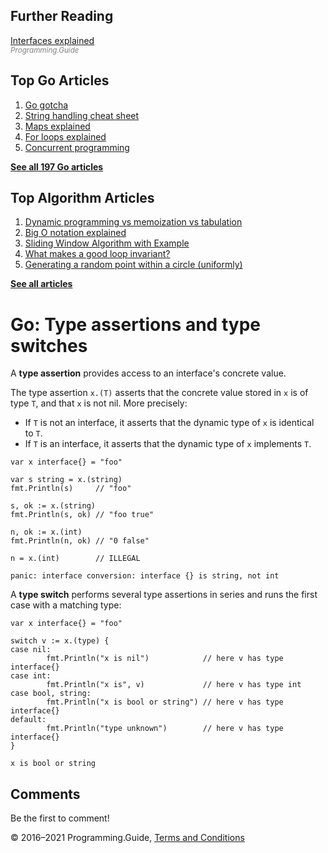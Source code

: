 



## Further Reading

[Interfaces explained](interfaces-explained.html)  
<span style="color: grey; font-style: italic; font-size: smaller">Programming.Guide</span>

## Top Go Articles

1.  [Go gotcha](go-gotcha.html)
2.  [String handling cheat sheet](string-functions-reference-cheat-sheet.html)
3.  [Maps explained](maps-explained.html)
4.  [For loops explained](for-loop.html)
5.  [Concurrent programming](go-concurrency-tutorial.html)

[**See all 197 Go articles**](index.html)



## Top Algorithm Articles

1.  [Dynamic programming vs memoization vs tabulation](../dynamic-programming-vs-memoization-vs-tabulation.html)
2.  [Big O notation explained](../big-o-notation-explained.html)
3.  [Sliding Window Algorithm with Example](../sliding-window-example.html)
4.  [What makes a good loop invariant?](../what-makes-a-good-loop-invariant.html)
5.  [Generating a random point within a circle (uniformly)](../random-point-within-circle.html)

[**See all articles**](../index.html)

# Go: Type assertions and type switches

A **type assertion** provides access to an interface's concrete value.

The type assertion `x.(T)` asserts that the concrete value stored in `x` is of type `T`, and that `x` is not nil. More precisely:

- If `T` is not an interface, it asserts that the dynamic type of `x` is identical to `T`.
- If `T` is an interface, it asserts that the dynamic type of `x` implements `T`.

<!-- -->

    var x interface{} = "foo"

    var s string = x.(string)
    fmt.Println(s)     // "foo"

    s, ok := x.(string)
    fmt.Println(s, ok) // "foo true"

    n, ok := x.(int)
    fmt.Println(n, ok) // "0 false"

    n = x.(int)        // ILLEGAL

    panic: interface conversion: interface {} is string, not int

A **type switch** performs several type assertions in series and runs the first case with a matching type:

    var x interface{} = "foo"

    switch v := x.(type) {
    case nil:
            fmt.Println("x is nil")            // here v has type interface{}
    case int:
            fmt.Println("x is", v)             // here v has type int
    case bool, string:
            fmt.Println("x is bool or string") // here v has type interface{}
    default:
            fmt.Println("type unknown")        // here v has type interface{}
    }

    x is bool or string

## Comments

Be the first to comment!

© 2016–2021 Programming.Guide, [Terms and Conditions](../terms-and-conditions.html)
